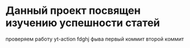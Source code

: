 # Данный проект посвящен изучению успешности статей
проверяем работу yt-action
fdghj
фыва
первый коммит
второй коммит
